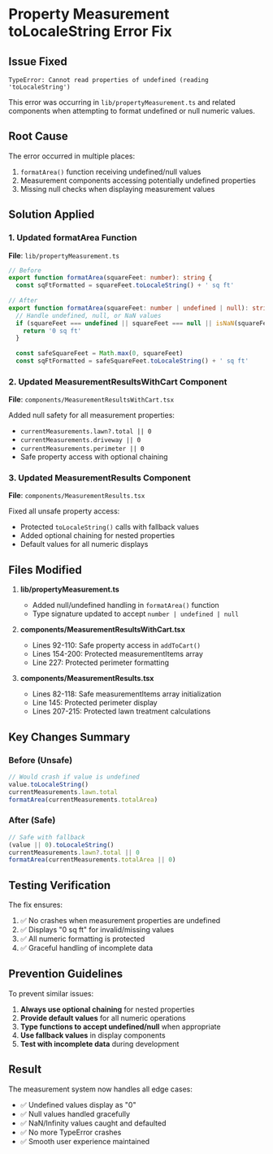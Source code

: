 # Property Measurement toLocaleString Error Fix

## Issue Fixed
```
TypeError: Cannot read properties of undefined (reading 'toLocaleString')
```

This error was occurring in `lib/propertyMeasurement.ts` and related components when attempting to format undefined or null numeric values.

## Root Cause
The error occurred in multiple places:
1. `formatArea()` function receiving undefined/null values
2. Measurement components accessing potentially undefined properties
3. Missing null checks when displaying measurement values

## Solution Applied

### 1. Updated formatArea Function
**File**: `lib/propertyMeasurement.ts`

```typescript
// Before
export function formatArea(squareFeet: number): string {
  const sqFtFormatted = squareFeet.toLocaleString() + ' sq ft'
  
// After  
export function formatArea(squareFeet: number | undefined | null): string {
  // Handle undefined, null, or NaN values
  if (squareFeet === undefined || squareFeet === null || isNaN(squareFeet) || !isFinite(squareFeet)) {
    return '0 sq ft'
  }
  
  const safeSquareFeet = Math.max(0, squareFeet)
  const sqFtFormatted = safeSquareFeet.toLocaleString() + ' sq ft'
```

### 2. Updated MeasurementResultsWithCart Component
**File**: `components/MeasurementResultsWithCart.tsx`

Added null safety for all measurement properties:
- `currentMeasurements.lawn?.total || 0`
- `currentMeasurements.driveway || 0`
- `currentMeasurements.perimeter || 0`
- Safe property access with optional chaining

### 3. Updated MeasurementResults Component
**File**: `components/MeasurementResults.tsx`

Fixed all unsafe property access:
- Protected `toLocaleString()` calls with fallback values
- Added optional chaining for nested properties
- Default values for all numeric displays

## Files Modified

1. **lib/propertyMeasurement.ts**
   - Added null/undefined handling in `formatArea()` function
   - Type signature updated to accept `number | undefined | null`

2. **components/MeasurementResultsWithCart.tsx**
   - Lines 92-110: Safe property access in `addToCart()`
   - Lines 154-200: Protected measurementItems array
   - Line 227: Protected perimeter formatting

3. **components/MeasurementResults.tsx**
   - Lines 82-118: Safe measurementItems array initialization
   - Line 145: Protected perimeter display
   - Lines 207-215: Protected lawn treatment calculations

## Key Changes Summary

### Before (Unsafe)
```typescript
// Would crash if value is undefined
value.toLocaleString()
currentMeasurements.lawn.total
formatArea(currentMeasurements.totalArea)
```

### After (Safe)
```typescript
// Safe with fallback
(value || 0).toLocaleString()
currentMeasurements.lawn?.total || 0
formatArea(currentMeasurements.totalArea || 0)
```

## Testing Verification

The fix ensures:
1. ✅ No crashes when measurement properties are undefined
2. ✅ Displays "0 sq ft" for invalid/missing values
3. ✅ All numeric formatting is protected
4. ✅ Graceful handling of incomplete data

## Prevention Guidelines

To prevent similar issues:
1. **Always use optional chaining** for nested properties
2. **Provide default values** for all numeric operations
3. **Type functions to accept undefined/null** when appropriate
4. **Use fallback values** in display components
5. **Test with incomplete data** during development

## Result

The measurement system now handles all edge cases:
- ✅ Undefined values display as "0"
- ✅ Null values handled gracefully
- ✅ NaN/Infinity values caught and defaulted
- ✅ No more TypeError crashes
- ✅ Smooth user experience maintained